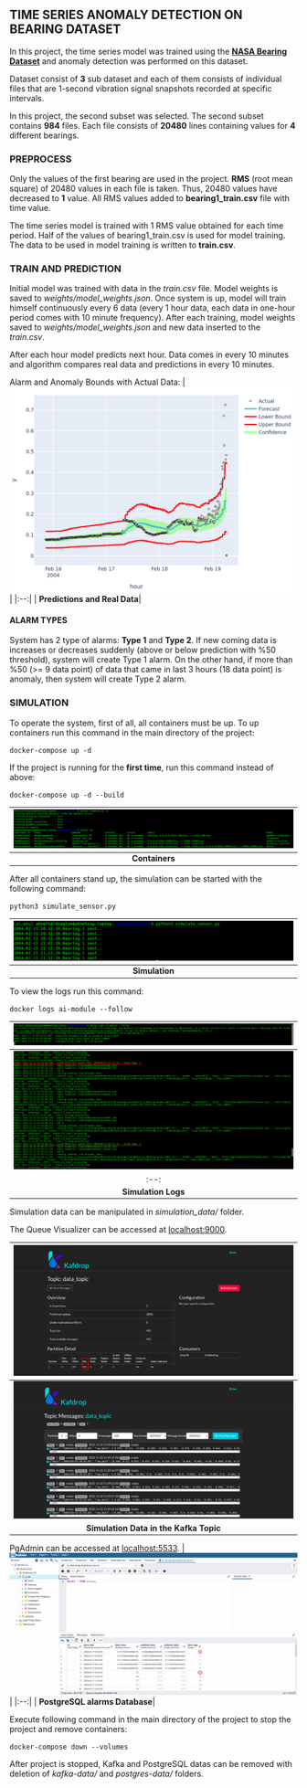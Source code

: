 ## TIME SERIES ANOMALY DETECTION ON BEARING DATASET
In this project, the time series model was trained using the [**NASA Bearing Dataset**](https://www.kaggle.com/datasets/vinayak123tyagi/bearing-dataset)
and anomaly detection was performed on this dataset.

Dataset consist of **3** sub dataset and each of them consists of individual files that are 1-second
vibration signal snapshots recorded at specific intervals.

In this project, the second subset was selected. The second subset contains **984** files.
Each file consists of **20480** lines containing values for **4** different bearings.

### PREPROCESS
Only the values of the first bearing are used in the project.
**RMS** (root mean square) of 20480 values in each file is taken. Thus, 20480 values have decreased to **1** value.
All RMS values added to **bearing1_train.csv** file with time value.

The time series model is trained with 1 RMS value obtained for each time period.
Half of the values of bearing1_train.csv is used for model training.
The data to be used in model training is written to **train.csv**.

### TRAIN AND PREDICTION
Initial model was trained with data in the *train.csv* file. Model weights is saved to *weights/model_weights.json*.
Once system is up, model will train himself
continuously every 6 data (every 1 hour data, each data in one-hour period comes with 10 minute frequency).
After each training, model weights saved to *weights/model_weights.json* and new data inserted to the *train.csv*.

After each hour model predicts next hour. Data comes in every 10 minutes and algorithm compares real data and predictions
in every 10 minutes.

Alarm and Anomaly Bounds with Actual Data:
| ![Predictions](/pictures/prediction.png?raw=true "Predictions") |
|:--:|
| <b>Predictions and Real Data</b>|


#### ALARM TYPES
System has 2 type of alarms: **Type 1** and **Type 2**.
If new coming data is increases or decreases suddenly (above or below prediction with %50 threshold),
system will create Type 1 alarm. On the other hand, if more than %50 (>= 9 data point) of data that came in last 3 hours (18 data point) is anomaly,
then system will create Type 2 alarm.

### SIMULATION
To operate the system, first of all, all containers must be up.
To up containers run this command in the main directory of the project:
```
docker-compose up -d
```
If the project is running for the **first time**, run this command instead of above:
```
docker-compose up -d --build
```

| ![docker-compose up](/pictures/compose_up.png?raw=true "Containers") |
|:--:|
| <b>Containers</b>|

After all containers stand up, the simulation can be started with the following command:
```
python3 simulate_sensor.py
```

| ![Simulation](/pictures/simulate_sensor.png?raw=true "Simulation") |
|:--:|
| <b>Simulation</b>|

To view the logs run this command:
```
docker logs ai-module --follow
```

| ![Logs](/pictures/docker_logs.png?raw=true "Simulation Logs") |
|:--:|
| ![Logs](/pictures/docker_logs2.png?raw=true "Simulation Logs") |
|:--:|
| <b>Simulation Logs</b>|

Simulation data can be manipulated in *simulation_data/* folder.

The Queue Visualizer can be accessed at <ins>localhost:9000</ins>.

| ![Kafka Queue](/pictures/kafdrop1.png?raw=true "Simulation Data in the Kafka Topic") |
|:--:|
| ![Kafka Queue2](/pictures/kafdrop2.png?raw=true "Simulation Data in the Kafka Topic") |
| <b>Simulation Data in the Kafka Topic</b>|


PgAdmin can be accessed at <ins>localhost:5533</ins>.
| ![Postgres Database](/pictures/pgadmin.png?raw=true "PostgreSQL alarms Database") |
|:--:|
| <b>PostgreSQL alarms Database</b>|

Execute following command in the main directory of the project to stop the project and remove containers:
```
docker-compose down --volumes
```
After project is stopped, Kafka and PostgreSQL
datas can be removed with deletion of *kafka-data/* and *postgres-data/* folders.

